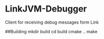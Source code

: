 LinkJVM-Debugger
================

Client for receiving debug messages form Link

##Building
	mkdir build
	cd build
	cmake ..
	make
